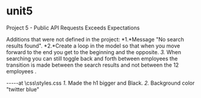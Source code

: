 # unit5

Project 5 - Public API Requests Exceeds Expectations

Additions that were not defined in the project: 
	*1.*Message "No search results found". 
	*2.*Create a loop in the model so that when you move forward to the end you get to the beginning and the opposite. 
	*3.* When searching you can still toggle back and forth between employees the transition is made between the search results and not between the 12 employees .

-----at \css\styles.css
	*1.* Made the h1 bigger and Black.
	*2.* Background color "twitter blue"
